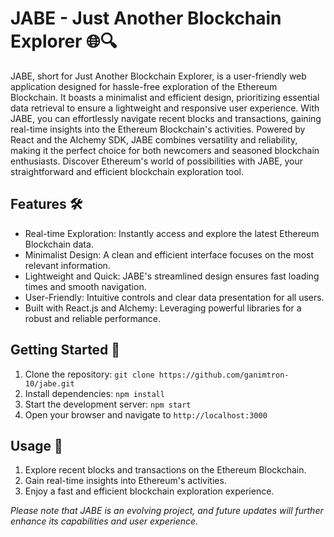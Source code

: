# JABE - Just Another Blockchain Explorer 🌐🔍

JABE, short for Just Another Blockchain Explorer, is a user-friendly web application designed for hassle-free exploration of the Ethereum Blockchain. It boasts a minimalist and efficient design, prioritizing essential data retrieval to ensure a lightweight and responsive user experience. With JABE, you can effortlessly navigate recent blocks and transactions, gaining real-time insights into the Ethereum Blockchain's activities. Powered by React and the Alchemy SDK, JABE combines versatility and reliability, making it the perfect choice for both newcomers and seasoned blockchain enthusiasts. Discover Ethereum's world of possibilities with JABE, your straightforward and efficient blockchain exploration tool.

## Features 🛠️

- Real-time Exploration: Instantly access and explore the latest Ethereum Blockchain data.
- Minimalist Design: A clean and efficient interface focuses on the most relevant information.
- Lightweight and Quick: JABE's streamlined design ensures fast loading times and smooth navigation.
- User-Friendly: Intuitive controls and clear data presentation for all users.
- Built with React.js and Alchemy: Leveraging powerful libraries for a robust and reliable performance.

## Getting Started 🚀

1. Clone the repository: `git clone https://github.com/ganimtron-10/jabe.git`
2. Install dependencies: `npm install`
3. Start the development server: `npm start`
4. Open your browser and navigate to `http://localhost:3000`

## Usage 🧭

1. Explore recent blocks and transactions on the Ethereum Blockchain.
2. Gain real-time insights into Ethereum's activities.
3. Enjoy a fast and efficient blockchain exploration experience.

*Please note that JABE is an evolving project, and future updates will further enhance its capabilities and user experience.*
